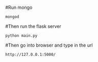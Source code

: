 #Run mongo
```
mongod
```

#Then run the flask server
```
python main.py
```
#Then go into browser and type in the url
```
http://127.0.0.1:5000/
```

